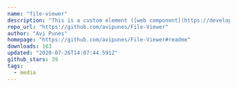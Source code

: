 ```yaml
---
name: "file-viewer"
description: "This is a custom element ([web component](https://developer.mozilla.org/en-US/docs/Web/Web_Components) - can be used every where regardless the framework) built with [Svelte](https://svelte.dev/) to view files. [Demo](https://avipunes.github.io/file-viewer/)"
repo_url: "https://github.com/avipunes/File-Viewer"
author: "Avi Punes"
homepage: "https://github.com/avipunes/File-Viewer#readme"
downloads: 163
updated: "2020-07-26T14:07:44.591Z"
github_stars: 39
tags: 
  - media
---
```

